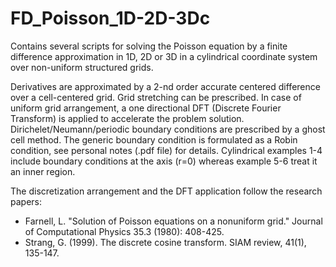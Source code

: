 # FD_Poisson_1D-2D-3Dc
Contains several scripts for solving the Poisson equation by a finite difference approximation in 1D, 2D or 3D in a cylindrical coordinate system over non-uniform structured grids.

Derivatives are approximated by a 2-nd order accurate centered difference over a cell-centered grid. Grid stretching can be prescribed. In case of uniform grid arrangement, a one directional DFT (Discrete Fourier Transform) is applied to accelerate the problem solution.
Dirichelet/Neumann/periodic boundary conditions are prescribed by a ghost cell method. The generic boundary condition is formulated as a Robin condition, see personal notes (.pdf file) for details. Cylindrical examples 1-4 include boundary conditions at the axis (r=0) whereas example 5-6 treat it an inner region.

The discretization arrangement and the DFT application follow the research papers:
- Farnell, L. "Solution of Poisson equations on a nonuniform grid." Journal of Computational Physics 35.3 (1980): 408-425.
- Strang, G. (1999). The discrete cosine transform. SIAM review, 41(1), 135-147.
